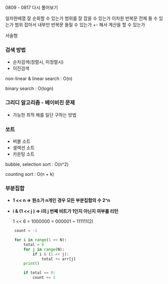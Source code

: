 0809 - 0817 다시 풀어보기

일차원배열 잘 순회할 수 있는가
범위를 잘 잡을 수 있는가
이차원 반복문 전체 돌 수 있는가
범위 잡아서 내부만 반복문 돌릴 수 있는가
+- 해서 계산을 할 수 있는가

서술형



### 검색 방법

- 순차검색(정렬시, 미정렬시)
- 이진검색



non-linear & linear search : O(n)

binary search : O(logn)



### 그리디 알고리즘 - 베이비진 문제

- 가능한 최적 해를 일단 구하는 방법



### 쏘트

- 버블 소트
- 셀렉션 소트
- 카운팅 소트



bubble, selection sort : O(n^2)

counting sort : O(n + k)



### 부분집합 

- **1 << n  => 원소가 n개인 경우 모든 부분집합의 수  2^n**

- **i & (1 << j )  =>  i의  j 번째 비트가 1인지 아닌지 여부를 리턴**

  1 << 6 = 1000000 = 000001 ~ 111111(2)

```python
    count = -1

    for i in range(1 << N):
        total = 0
        for j in range(N):
            if i & (1 << j):
                total += arr[j]
        print()

        if total == 0:
            count += 1
```

